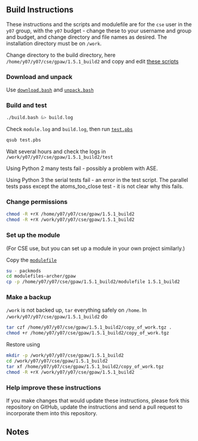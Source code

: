 Build Instructions
------------------

These instructions and the scripts and modulefile are for the `cse`
user in the `y07` group, with the `y07` budget - change these to your
username and group and budget, and change directory and file names as
desired.  The installation directory must be on `/work`.

Change directory to the build directory, here
`/home/y07/y07/cse/gpaw/1.5.1_build2` and copy and edit [these scripts]()

### Download and unpack

Use [`download.bash`](download.bash) and [`unpack.bash`](unpack.bash)

### Build and test

```bash
./build.bash &> build.log
```

Check `module.log` and `build.log`, then run [`test.pbs`](test.pbs)

```bash
qsub test.pbs
```

Wait several hours and check the logs in
`/work/y07/y07/cse/gpaw/1.5.1_build2/test`

Using Python 2 many tests fail - possibly a problem with ASE.

Using Python 3 the serial tests fail - an error in the test script.
The parallel tests pass except the atoms_too_close test - it is not
clear why this fails.

### Change permissions

```bash
chmod -R +rX /home/y07/y07/cse/gpaw/1.5.1_build2
chmod -R +rX /work/y07/y07/cse/gpaw/1.5.1_build2
```

### Set up the module

(For CSE use, but you can set up a module in your own project
similarly.)

Copy the [`modulefile`](modulefile)

```bash
su - packmods
cd modulefiles-archer/gpaw
cp -p /home/y07/y07/cse/gpaw/1.5.1_build2/modulefile 1.5.1_build2
```

### Make a backup

`/work` is not backed up, `tar` everything safely on `/home`.  In
`/work/y07/y07/cse/gpaw/1.5.1_build2` do

```bash
tar czf /home/y07/y07/cse/gpaw/1.5.1_build2/copy_of_work.tgz .
chmod +r /home/y07/y07/cse/gpaw/1.5.1_build2/copy_of_work.tgz
```

Restore using

```bash
mkdir -p /work/y07/y07/cse/gpaw/1.5.1_build2
cd /work/y07/y07/cse/gpaw/1.5.1_build2
tar xf /home/y07/y07/cse/gpaw/1.5.1_build2/copy_of_work.tgz
chmod -R +rX /work/y07/y07/cse/gpaw/1.5.1_build2
```

### Help improve these instructions

If you make changes that would update these instructions, please fork
this repository on GitHub, update the instructions and send a pull
request to incorporate them into this repository.

Notes
-----
